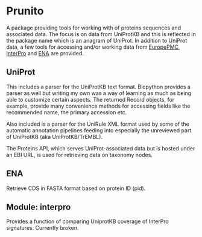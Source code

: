 # Prunito

A package providing tools for working with of proteins sequences and associated data.
The focus is on data from UniProtKB and this is reflected in the package name which is an anagram of UniProt.
In addition to UniProt data, a few tools for accessing and/or working data from [EuropePMC](https://europepmc.org/),
[InterPro](https://www.ebi.ac.uk/interpro/) and [ENA](https://www.ebi.ac.uk/ena) are provided.

## UniProt

This includes a parser for the UniProtKB text format. Biopython provides a parser as well but writing my own was a way
of learning as much as being able to customize certain aspects. The returned Record objects, for example, provide many
convenience methods for accessing fields like the recommended name, the primary accession etc. 

Also included is a parser for the UniRule XML format used by some of the automatic annotation pipelines feeding into especially the unreviewed
part of UniProtKB (aka UniProtKB/TrEMBL).

The Proteins API, which serves UniProt-associated data but is hosted under an EBI URL, is used for retrieving data
on taxonomy nodes.

## ENA

Retrieve CDS in FASTA format based on protein ID (pid).

## Module: interpro

Provides a function of comparing UniprotKB coverage of InterPro signatures. Currently broken.